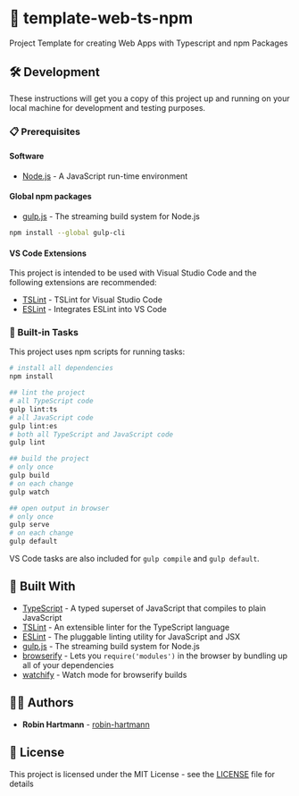 # 📄 template-web-ts-npm

Project Template for creating Web Apps with Typescript and npm Packages

## 🛠️ Development

These instructions will get you a copy of this project up and running on your local machine for development and testing purposes.

### 📋 Prerequisites

#### Software

* [Node.js](https://nodejs.org/en/download/) - A JavaScript run-time environment

#### Global npm packages

* [gulp.js](https://gulpjs.com/) - The streaming build system for Node.js

```bash
npm install --global gulp-cli
```

#### VS Code Extensions

This project is intended to be used with Visual Studio Code and the following extensions are recommended:

* [TSLint](https://marketplace.visualstudio.com/items?itemName=eg2.tslint) - TSLint for Visual Studio Code
* [ESLint](https://marketplace.visualstudio.com/items?itemName=dbaeumer.vscode-eslint) - Integrates ESLint into VS Code

### 🚀 Built-in Tasks

This project uses npm scripts for running tasks:

```bash
# install all dependencies
npm install

## lint the project
# all TypeScript code
gulp lint:ts
# all JavaScript code
gulp lint:es
# both all TypeScript and JavaScript code
gulp lint

## build the project
# only once
gulp build
# on each change
gulp watch

## open output in browser
# only once
gulp serve
# on each change
gulp default
```

VS Code tasks are also included for `gulp compile` and `gulp default`.

## 🔧 Built With

* [TypeScript](https://www.typescriptlang.org/) - A typed superset of JavaScript that compiles to plain JavaScript
* [TSLint](https://palantir.github.io/tslint/) - An extensible linter for the TypeScript language
* [ESLint](https://eslint.org/) - The pluggable linting utility for JavaScript and JSX
* [gulp.js](https://gulpjs.com/) - The streaming build system for Node.js
* [browserify](http://browserify.org/) - Lets you `require('modules')` in the browser by bundling up all of your dependencies
* [watchify](https://github.com/browserify/watchify) - Watch mode for browserify builds

## 👨‍💻 Authors

* **Robin Hartmann** - [robin-hartmann](https://github.com/robin-hartmann)

## 📃 License

This project is licensed under the MIT License - see the [LICENSE](LICENSE) file for details
